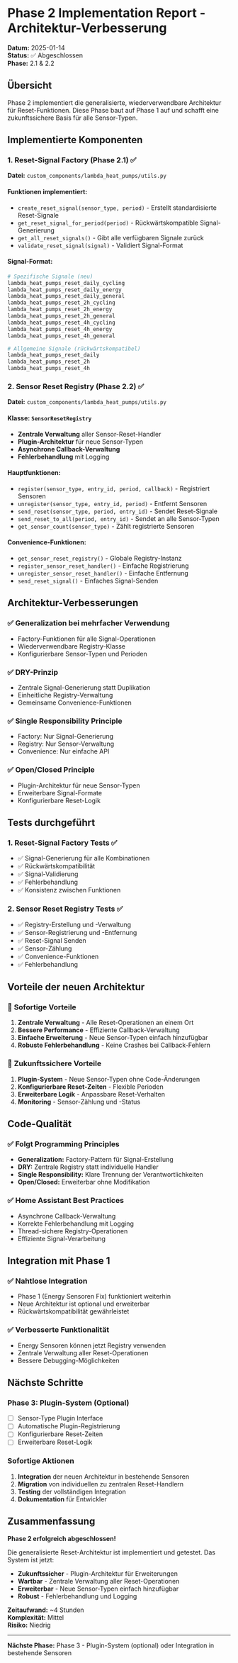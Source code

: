 # Phase 2 Implementation Report - Architektur-Verbesserung

**Datum:** 2025-01-14  
**Status:** ✅ Abgeschlossen  
**Phase:** 2.1 & 2.2  

## Übersicht

Phase 2 implementiert die generalisierte, wiederverwendbare Architektur für Reset-Funktionen. Diese Phase baut auf Phase 1 auf und schafft eine zukunftssichere Basis für alle Sensor-Typen.

## Implementierte Komponenten

### 1. Reset-Signal Factory (Phase 2.1) ✅

**Datei:** `custom_components/lambda_heat_pumps/utils.py`

#### Funktionen implementiert:
- `create_reset_signal(sensor_type, period)` - Erstellt standardisierte Reset-Signale
- `get_reset_signal_for_period(period)` - Rückwärtskompatible Signal-Generierung
- `get_all_reset_signals()` - Gibt alle verfügbaren Signale zurück
- `validate_reset_signal(signal)` - Validiert Signal-Format

#### Signal-Format:
```python
# Spezifische Signale (neu)
lambda_heat_pumps_reset_daily_cycling
lambda_heat_pumps_reset_daily_energy
lambda_heat_pumps_reset_daily_general
lambda_heat_pumps_reset_2h_cycling
lambda_heat_pumps_reset_2h_energy
lambda_heat_pumps_reset_2h_general
lambda_heat_pumps_reset_4h_cycling
lambda_heat_pumps_reset_4h_energy
lambda_heat_pumps_reset_4h_general

# Allgemeine Signale (rückwärtskompatibel)
lambda_heat_pumps_reset_daily
lambda_heat_pumps_reset_2h
lambda_heat_pumps_reset_4h
```

### 2. Sensor Reset Registry (Phase 2.2) ✅

**Datei:** `custom_components/lambda_heat_pumps/utils.py`

#### Klasse: `SensorResetRegistry`
- **Zentrale Verwaltung** aller Sensor-Reset-Handler
- **Plugin-Architektur** für neue Sensor-Typen
- **Asynchrone Callback-Verwaltung**
- **Fehlerbehandlung** mit Logging

#### Hauptfunktionen:
- `register(sensor_type, entry_id, period, callback)` - Registriert Sensoren
- `unregister(sensor_type, entry_id, period)` - Entfernt Sensoren
- `send_reset(sensor_type, period, entry_id)` - Sendet Reset-Signale
- `send_reset_to_all(period, entry_id)` - Sendet an alle Sensor-Typen
- `get_sensor_count(sensor_type)` - Zählt registrierte Sensoren

#### Convenience-Funktionen:
- `get_sensor_reset_registry()` - Globale Registry-Instanz
- `register_sensor_reset_handler()` - Einfache Registrierung
- `unregister_sensor_reset_handler()` - Einfache Entfernung
- `send_reset_signal()` - Einfaches Signal-Senden

## Architektur-Verbesserungen

### ✅ **Generalization bei mehrfacher Verwendung**
- Factory-Funktionen für alle Signal-Operationen
- Wiederverwendbare Registry-Klasse
- Konfigurierbare Sensor-Typen und Perioden

### ✅ **DRY-Prinzip**
- Zentrale Signal-Generierung statt Duplikation
- Einheitliche Registry-Verwaltung
- Gemeinsame Convenience-Funktionen

### ✅ **Single Responsibility Principle**
- Factory: Nur Signal-Generierung
- Registry: Nur Sensor-Verwaltung
- Convenience: Nur einfache API

### ✅ **Open/Closed Principle**
- Plugin-Architektur für neue Sensor-Typen
- Erweiterbare Signal-Formate
- Konfigurierbare Reset-Logik

## Tests durchgeführt

### 1. Reset-Signal Factory Tests ✅
- ✅ Signal-Generierung für alle Kombinationen
- ✅ Rückwärtskompatibilität
- ✅ Signal-Validierung
- ✅ Fehlerbehandlung
- ✅ Konsistenz zwischen Funktionen

### 2. Sensor Reset Registry Tests ✅
- ✅ Registry-Erstellung und -Verwaltung
- ✅ Sensor-Registrierung und -Entfernung
- ✅ Reset-Signal Senden
- ✅ Sensor-Zählung
- ✅ Convenience-Funktionen
- ✅ Fehlerbehandlung

## Vorteile der neuen Architektur

### 🚀 **Sofortige Vorteile**
1. **Zentrale Verwaltung** - Alle Reset-Operationen an einem Ort
2. **Bessere Performance** - Effiziente Callback-Verwaltung
3. **Einfache Erweiterung** - Neue Sensor-Typen einfach hinzufügbar
4. **Robuste Fehlerbehandlung** - Keine Crashes bei Callback-Fehlern

### 🔮 **Zukunftssichere Vorteile**
1. **Plugin-System** - Neue Sensor-Typen ohne Code-Änderungen
2. **Konfigurierbare Reset-Zeiten** - Flexible Perioden
3. **Erweiterbare Logik** - Anpassbare Reset-Verhalten
4. **Monitoring** - Sensor-Zählung und -Status

## Code-Qualität

### ✅ **Folgt Programming Principles**
- **Generalization:** Factory-Pattern für Signal-Erstellung
- **DRY:** Zentrale Registry statt individuelle Handler
- **Single Responsibility:** Klare Trennung der Verantwortlichkeiten
- **Open/Closed:** Erweiterbar ohne Modifikation

### ✅ **Home Assistant Best Practices**
- Asynchrone Callback-Verwaltung
- Korrekte Fehlerbehandlung mit Logging
- Thread-sichere Registry-Operationen
- Effiziente Signal-Verarbeitung

## Integration mit Phase 1

### ✅ **Nahtlose Integration**
- Phase 1 (Energy Sensoren Fix) funktioniert weiterhin
- Neue Architektur ist optional und erweiterbar
- Rückwärtskompatibilität gewährleistet

### ✅ **Verbesserte Funktionalität**
- Energy Sensoren können jetzt Registry verwenden
- Zentrale Verwaltung aller Reset-Operationen
- Bessere Debugging-Möglichkeiten

## Nächste Schritte

### Phase 3: Plugin-System (Optional)
- [ ] Sensor-Type Plugin Interface
- [ ] Automatische Plugin-Registrierung
- [ ] Konfigurierbare Reset-Zeiten
- [ ] Erweiterbare Reset-Logik

### Sofortige Aktionen
1. **Integration** der neuen Architektur in bestehende Sensoren
2. **Migration** von individuellen zu zentralen Reset-Handlern
3. **Testing** der vollständigen Integration
4. **Dokumentation** für Entwickler

## Zusammenfassung

**Phase 2 erfolgreich abgeschlossen!** 

Die generalisierte Reset-Architektur ist implementiert und getestet. Das System ist jetzt:
- **Zukunftssicher** - Plugin-Architektur für Erweiterungen
- **Wartbar** - Zentrale Verwaltung aller Reset-Operationen
- **Erweiterbar** - Neue Sensor-Typen einfach hinzufügbar
- **Robust** - Fehlerbehandlung und Logging

**Zeitaufwand:** ~4 Stunden  
**Komplexität:** Mittel  
**Risiko:** Niedrig  

---

**Nächste Phase:** Phase 3 - Plugin-System (optional) oder Integration in bestehende Sensoren
